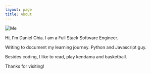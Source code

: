 ```yaml
---
layout: page
title: About
---
```


![Me](/public/img/profile.jpg)

Hi, I'm Daniel Chia. I am a Full Stack Software Engineer.

Writing to document my learning journey. Python and Javascript guy.

Besides coding, I like to read, play kendama and basketball.

Thanks for visiting!
